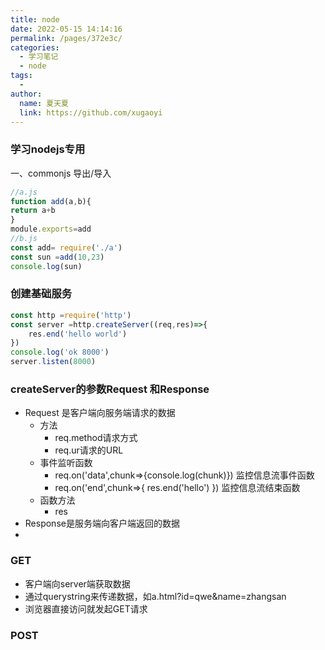 ```yaml
---
title: node
date: 2022-05-15 14:14:16
permalink: /pages/372e3c/
categories:
  - 学习笔记
  - node
tags:
  - 
author: 
  name: 夏天夏
  link: https://github.com/xugaoyi
---
```

### 学习nodejs专用
一、commonjs 导出/导入
```javascript
//a.js
function add(a,b){
return a+b
}
module.exports=add
//b.js
const add= require('./a')
const sun =add(10,23)
console.log(sun)
```
### 创建基础服务
```javascript
const http =require('http')
const server =http.createServer((req,res)=>{
    res.end('hello world')
})
console.log('ok 8000')
server.listen(8000)

```

### createServer的参数Request 和Response
- Request 是客户端向服务端请求的数据
  - 方法
    - req.method请求方式
    - req.ur请求的URL
  - 事件监听函数
    - req.on('data',chunk=>{console.log(chunk)})	监控信息流事件函数
    - req.on('end',chunk=>{ res.end('hello') })	监控信息流结束函数
  - 函数方法
    - res
- Response是服务端向客户端返回的数据
- 

### GET
- 客户端向server端获取数据
- 通过querystring来传递数据，如a.html?id=qwe&name=zhangsan
- 浏览器直接访问就发起GET请求

### POST
